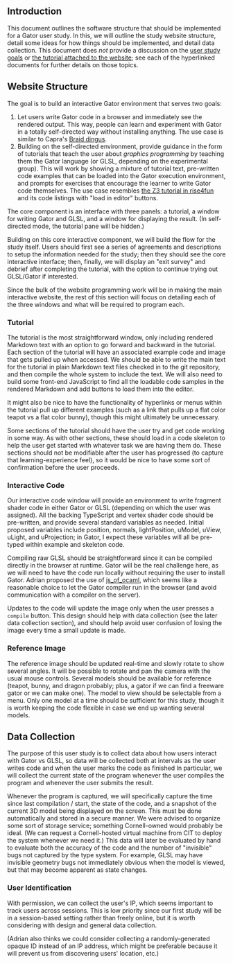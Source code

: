 ## Introduction

This document outlines the software structure that should be implemented for a Gator user study. In this, we will outline the study website structure, detail some ideas for how things should be implemented, and detail data collection. This document does _not_ provide a discussion on the [user study goals](https://github.com/cucapra/gator-study/blob/master/outline.md) or [the tutorial attached to the website](https://github.com/cucapra/gator-study/blob/master/tutorial.md); see each of the hyperlinked documents for further details on those topics.

## Website Structure

The goal is to build an interactive Gator environment that serves two goals:

1. Let users write Gator code in a browser and immediately see the rendered output. This way, people can learn and experiment with Gator in a totally self-directed way without installing anything. The use case is similar to Capra's [Braid dingus][].
2. Building on the self-directed environment, provide guidance in the form of tutorials that teach the user about *graphics programming* by teaching them the Gator language (or GLSL, depending on the experimental group). This will work by showing a mixture of tutorial text, pre-written code examples that can be loaded into the Gator execution environment, and prompts for exercises that encourage the learner to write Gator code themselves. The use case resembles [the Z3 tutorial in rise4fun][z3tut] and its code listings with "load in editor" buttons.

The core component is an interface with three panels: a tutorial, a window for writing Gator and GLSL, and a window for displaying the result. (In self-directed mode, the tutorial pane will be hidden.)

Building on this core interactive component, we will build the flow for the study itself. Users should first see a series of agreements and descriptions to setup the information needed for the study; then they should see the core interactive interface; then, finally, we will display an "exit survey" and debrief after completing the tutorial, with the option to continue trying out GLSL/Gator if interested.

Since the bulk of the website programming work will be in making the main interactive website, the rest of this section will focus on detailing each of the three windows and what will be required to program each.

[Braid dingus]: https://capra.cs.cornell.edu/braid/dingus/
[z3tut]: https://rise4fun.com/Z3/tutorial/guide

### Tutorial

The tutorial is the most straightforward window, only including rendered Markdown text with an option to go forward and backward in the tutorial. Each section of the tutorial will have an associated example code and image that gets pulled up when accessed. We should be able to write the main text for the tutorial in plain Markdown text files checked in to the git repository, and then compile the whole system to include the text. We will also need to build some front-end JavaScript to find all the loadable code samples in the rendered Markdown and add buttons to load them into the editor.

It might also be nice to have the functionality of hyperlinks or menus within the tutorial pull up different examples (such as a link that pulls up a flat color teapot vs a flat color bunny), though this might ultimately be unnecessary.

Some sections of the tutorial should have the user try and get code working in some way. As with other sections, these should load in a code skeleton to help the user get started with whatever task we are having them do. These sections should not be modifiable after the user has progressed (to capture that learning-experience feel), so it would be nice to have some sort of confirmation before the user proceeds.

### Interactive Code

Our interactive code window will provide an environment to write fragment shader code in either Gator or GLSL (depending on which the user was assigned).  All the backing TypeScript and vertex shader code should be pre-written, and provide several standard variables as needed. Initial proposed variables include position, normals, lightPosition, uModel, uView, uLight, and uProjection; in Gator, I expect these variables will all be pre-typed within example and skeleton code.

Compiling raw GLSL should be straightforward since it can be compiled directly in the browser at runtime.  Gator will be the real challenge here, as we will need to have the code run locally without requiring the user to install Gator.  Adrian proposed the use of [js_of_ocaml](https://github.com/ocsigen/js_of_ocaml), which seems like a reasonable choice to let the Gator compiler run in the browser (and avoid communication with a compiler on the server).

Updates to the code will update the image only when the user presses a `compile` button.  This design should help with data collection (see the later data collection section), and should help avoid user confusion of losing the image every time a small update is made.

### Reference Image

The reference image should be updated real-time and slowly rotate to show several angles.  It will be possible to rotate and pan the camera with the usual mouse controls. Several models should be available for reference (teapot, bunny, and dragon probably; plus, a gator if we can find a freeware gator or we can make one).  The model to view should be selectable from a menu. Only one model at a time should be sufficient for this study, though it is worth keeping the code flexible in case we end up wanting several models.

## Data Collection

The purpose of this user study is to collect data about how users interact with Gator vs GLSL, so data will be collected both at intervals as the user writes code and when the user marks the code as finished  In particular, we will collect the current state of the program whenever the user compiles the program and whenever the user submits the result.  

Whenever the program is captured, we will specifically capture the time since last compilation / start, the state of the code, and a snapshot of the current 3D model being displayed on the screen.  This must be done automatically and stored in a secure manner. We were advised to organize some sort of storage service; something Cornell-owned would probably be ideal. (We can request a Cornell-hosted virtual machine from CIT to deploy the system whenever we need it.) This data will later be evaluated by hand to evaluate both the accuracy of the code and the number of "invisible" bugs not captured by the type system.  For example, GLSL may have invisible geometry bugs not immediately obvious when the model is viewed, but that may become apparent as state changes.

### User Identification

With permission, we can collect the user's IP, which seems important to track users across sessions.  This is low priority since our first study will be in a session-based setting rather than freely online, but it is worth considering with design and general data collection.

(Adrian also thinks we could consider collecting a randomly-generated opaque ID instead of an IP address, which might be preferable because it will prevent us from discovering users' location, etc.)
